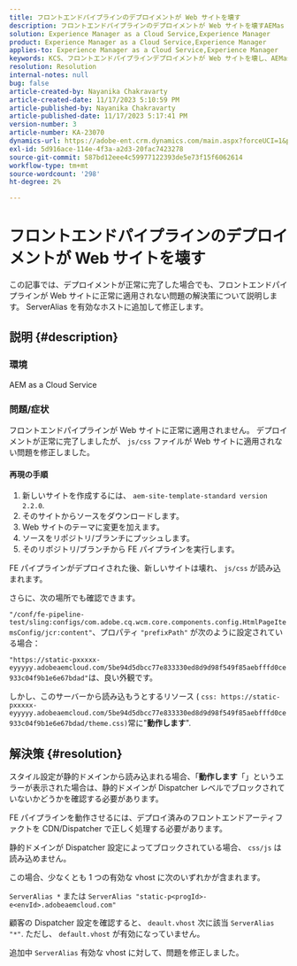 ```yaml
---
title: フロントエンドパイプラインのデプロイメントが Web サイトを壊す
description: フロントエンドパイプラインのデプロイメントが Web サイトを壊すAEMas a Cloud Serviceの問題を修正する方法について説明します。 有効なホストに ServerAlias を追加します。
solution: Experience Manager as a Cloud Service,Experience Manager
product: Experience Manager as a Cloud Service,Experience Manager
applies-to: Experience Manager as a Cloud Service,Experience Manager
keywords: KCS、フロントエンドパイプラインデプロイメントが Web サイトを壊し、AEMas a Cloud Service、js/css ファイルが適用されない
resolution: Resolution
internal-notes: null
bug: false
article-created-by: Nayanika Chakravarty
article-created-date: 11/17/2023 5:10:59 PM
article-published-by: Nayanika Chakravarty
article-published-date: 11/17/2023 5:17:41 PM
version-number: 3
article-number: KA-23070
dynamics-url: https://adobe-ent.crm.dynamics.com/main.aspx?forceUCI=1&pagetype=entityrecord&etn=knowledgearticle&id=791f2b46-6c85-ee11-8179-6045bd0061cb
exl-id: 5d916ace-114e-4f3a-a2d3-20fac7423278
source-git-commit: 587bd12eee4c59977122393de5e73f15f6062614
workflow-type: tm+mt
source-wordcount: '298'
ht-degree: 2%

---
```


# フロントエンドパイプラインのデプロイメントが Web サイトを壊す


この記事では、デプロイメントが正常に完了した場合でも、フロントエンドパイプラインが Web サイトに正常に適用されない問題の解決策について説明します。 ServerAlias を有効なホストに追加して修正します。



## 説明 {#description}


### 環境

AEM as a Cloud Service

### 問題/症状

フロントエンドパイプラインが Web サイトに正常に適用されません。 デプロイメントが正常に完了しましたが、 `js/css` ファイルが Web サイトに適用されない問題を修正しました。

#### 再現の手順

1. 新しいサイトを作成するには、 `aem-site-template-standard version 2.2.0`.
2. そのサイトからソースをダウンロードします。
3. Web サイトのテーマに変更を加えます。
4. ソースをリポジトリ/ブランチにプッシュします。
5. そのリポジトリ/ブランチから FE パイプラインを実行します。


FE パイプラインがデプロイされた後、新しいサイトは壊れ、 `js/css` が読み込まれます。

さらに、次の場所でも確認できます。

`"/conf/fe-pipeline-test/sling:configs/com.adobe.cq.wcm.core.components.config.HtmlPageItemsConfig/jcr:content"`、プロパティ `"prefixPath"` が次のように設定されている場合：

`"https://static-pxxxxx-eyyyyy.adobeaemcloud.com/5be94d5dbcc77e833330ed8d9d98f549f85aebfffd0ce933c04f9b1e6e67bdad"`は、良い外観です。

しかし、このサーバーから読み込もうとするリソース ( `css: https://static-pxxxxx-eyyyyy.adobeaemcloud.com/5be94d5dbcc77e833330ed8d9d98f549f85aebfffd0ce933c04f9b1e6e67bdad/theme.css)`常に&quot;<b>動作します</b>&quot;.


## 解決策 {#resolution}


スタイル設定が静的ドメインから読み込まれる場合、「<b>動作します</b>「」というエラーが表示された場合は、静的ドメインが Dispatcher レベルでブロックされていないかどうかを確認する必要があります。

FE パイプラインを動作させるには、デプロイ済みのフロントエンドアーティファクトを CDN/Dispatcher で正しく処理する必要があります。

静的ドメインが Dispatcher 設定によってブロックされている場合、 `css/js` は読み込めません。

この場合、少なくとも 1 つの有効な vhost に次のいずれかが含まれます。

`ServerAlias *`
または
`ServerAlias "static-p<progId>-e<envId>.adobeaemcloud.com"`

顧客の Dispatcher 設定を確認すると、 `deault.vhost` 次に該当 `ServerAlias "*"`. ただし、 `default.vhost` が有効になっていません。

追加中 `ServerAlias` 有効な vhost に対して、問題を修正しました。
